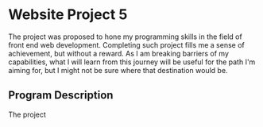 # Website Project 5
The project was proposed to hone my programming skills in the field of front end web development.
Completing such project fills me a sense of achievement, but without a reward. As I am breaking
barriers of my capabilities, what I will learn from this journey will be useful for the path I'm
aiming for, but I might not be sure where that destination would be.

## Program Description
The project 
